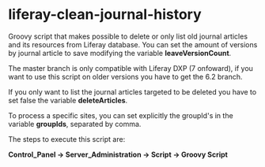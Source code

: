 # liferay-clean-journal-history
Groovy script that makes possible to delete or only list old journal articles and its resources from Liferay database. You can set the amount of versions by journal article to save modifying the variable <b>leaveVersionCount</b>. 

The master branch is only compatible with Liferay DXP (7 onfoward), if you want to use this script on older versions you have to get the 6.2 branch. 

If you only want to list the journal articles targeted to be deleted you have to set false the variable <b>deleteArticles</b>.

To process a specific sites, you can set explicitly the groupId's in the variable <b>groupIds</b>, separated by comma.

The steps to execute this script are:

<b>Control_Panel -> Server_Administration -> Script ->  Groovy Script</b>
